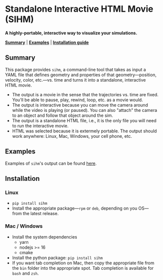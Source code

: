 # Standalone Interactive HTML Movie (SIHM)

**A highly-portable, interactive way to visualize your simulations.**

[**Summary**](#summary) | [**Examples**](https://leakec.github.io/sihm) | [**Installation guide**](#installation)

## Summary

This package provides `sihm`, a command-line tool that takes as input a YAML file that defines geometry and properties of that geometry&mdash;position, velocity, color, etc.&mdash;vs. time and turns it into a standalone, interactive HTML movie.

-   The output is a movie in the sense that the trajectories vs. time are fixed. You'll be able to pause, play, rewind, loop, etc. as a movie would.
-   The output is interactive because you can move the camera around while the video is playing (or paused). You can also "attach" the camera to an object and follow that object around the sim.
-   The output is a standalone HTML file, i.e., it is the only file you will need to run the interactive movie.
-   HTML was selected because it is extermely portable. The output should work anywhere: Linux, Mac, Windows, your cell phone, etc.

## Examples

Examples of `sihm`'s output can be found [here](https://leakec.github.io/sihm).

## Installation

### Linux

-   `pip install sihm`
-   Install the appropriate package&mdash;`rpm` or `deb`, depending on you OS&mdash; from the latest release.

### Mac / Windows

-   Install the system dependencies
    -   yarn
    -   nodejs >= 16
    -   cmake
-   Install the python package: `pip install sihm`
-   If you want tab completion on Mac, then copy the appropriate file from the `bin` folder into the appropriate spot. Tab completion is available for `bash` and `zsh`.
